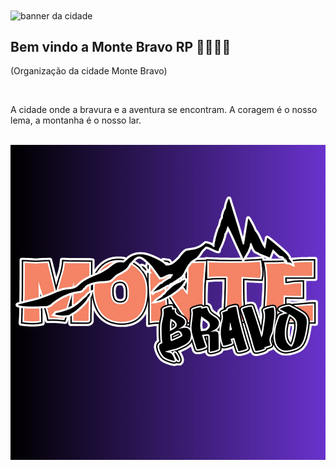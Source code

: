 <img src="/profile/images/standard.gif" align="center" alt="banner da cidade">

## Bem vindo a Monte Bravo RP 🗻🗻🗻🤬
(Organização da cidade Monte Bravo)

<br>

A cidade onde a bravura e a aventura se encontram. A coragem é o nosso lema, a montanha é o nosso lar.

<br>

<img src="./images/logo.png"  align="center" alt="Logo da cidade">

